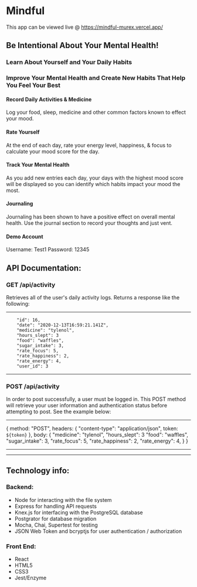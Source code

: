 # Mindful
This app can be viewed live @ https://mindful-murex.vercel.app/

## Be Intentional About Your Mental Health!
### Learn About Yourself and Your Daily Habits
### Improve Your Mental Health and Create New Habits That Help You Feel Your Best
#### Record Daily Activities & Medicine
Log your food, sleep, medicine and other common factors known to effect your mood.
#### Rate Yourself 
At the end of each day, rate your energy level, happiness, & focus to calculate your mood score for the day.
#### Track Your Mental Health 
As you add new entries each day, your days with the highest mood score will be displayed so you can identify which habits impact your mood the most.
#### Journaling
Journaling has been shown to have a positive effect on overall mental health. Use the journal section to record your thoughts and just vent.

#### Demo Account
Username: Test1 
Password: 12345


## API Documentation:
### GET /api/activity 
Retrieves all of the user's daily activity logs. Returns a response like the following:
***
        "id": 16,
        "date": "2020-12-13T16:59:21.141Z",
        "medicine": "tylenol",
        "hours_slept": 3
        "food": "waffles",
        "sugar_intake": 3,
        "rate_focus": 5,
        "rate_happiness": 2,
        "rate_energy": 4,
        "user_id": 3
 ***  
### POST /api/activity 
 In order to post successfully, a user must be logged in. This POST method will retrieve your user information and authentication status before attempting to post. 
 See the example below:
*** 
{
      method: "POST",
      headers: { "content-type": "application/json", token: `${token}` },
      body: { 
        "medicine": "tylenol",
        "hours_slept": 3
        "food": "waffles",
        "sugar_intake": 3,
        "rate_focus": 5,
        "rate_happiness": 2,
        "rate_energy": 4,
       }
}
***
***
## Technology info:
### Backend: 
<ul>
<li>Node for interacting with the file system</li> 
<li>Express for handling API requests</li> 
<li>Knex.js for interfacing with the PostgreSQL database</li> 
<li>Postgrator for database migration</li> 
<li>Mocha, Chai, Supertest for testing</li> 
<li>JSON Web Token and bcryptjs for user authentication / authorization</li> 
</ul>

### Front End:
<ul>
<li>React</li> 
<li>HTML5</li> 
<li>CSS3</li> 
<li>Jest/Enzyme</li> 
</ul>
